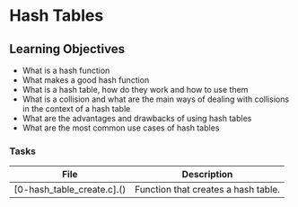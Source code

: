 # Hash Tables

## Learning Objectives

* What is a hash function
* What makes a good hash function
* What is a hash table, how do they work and how to use them
* What is a collision and what are the main ways of dealing with collisions in the context of a hash table
* What are the advantages and drawbacks of using hash tables
* What are the most common use cases of hash tables

### Tasks
| File | Description |
|----- | ----------- |
|[0-hash_table_create.c].() | Function that creates a hash table. |
